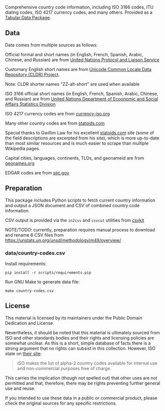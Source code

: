 Comprehensive country code information, including ISO 3166 codes, ITU dialing
codes, ISO 4217 currency codes, and many others. Provided as a [Tabular Data Package](http://frictionlessdata.io/data-packages/).

## Data

Data comes from multiple sources as follows:

Official formal and short names (in English, French, Spanish, Arabic, Chinese, and Russian) are from
[United Nations Protocol and Liaison Service](https://protocol.un.org/dgacm/pls/site.nsf/PermanentMissions.xsp)

Customary English short names are from
[Unicode Common Locale Data Repository (CLDR) Project](https://github.com/unicode-cldr/cldr-localenames-full/blob/master/main/en/territories.json).

Note: CLDR shorter names "ZZ-alt-short" are used when available

ISO 3166 official short names (in English, French, Spanish, Arabic, Chinese, and Russian) are from
[United Nations Department of Ecoonomic and Social Affairs Statistics Division](https://unstats.un.org/unsd/methodology/m49/overview/)

ISO 4217 currency codes are from
[currency-iso.org](https://www.currency-iso.org/dam/downloads/lists/list_one.xml)

Many other country codes are from
[statoids.com](http://www.statoids.com/wab.html)

Special thanks to Gwillim Law for his excellent
[statoids.com](http://www.statoids.com) site (some of the field descriptions
are excerpted from his site), which is more up-to-date than most similar
resources and is much easier to scrape than multiple Wikipedia pages.

Capital cities, languages, continents, TLDs, and geonameid are from [geonames.org](http://download.geonames.org/export/dump/countryInfo.txt)

EDGAR codes are from [sec.gov](https://www.sec.gov/edgar/searchedgar/edgarstatecodes.htm)


## Preparation

This package includes Python scripts to fetch current country information
and output a JSON document and CSV of combined country code information.

CSV output is provided via the `in2csv` and `csvcut` utilities from [csvkit](http://github.com/onyxfish/csvkit)

NOTE/TODO: currently, preparation requires manual process to download and rename 6 CSV files from https://unstats.un.org/unsd/methodology/m49/overview/

### data/country-codes.csv

Install requirements:

    pip install -r scripts/requirements.pip


Run GNU Make to generate data file:

    make country-codes.csv

## License

This material is licensed by its maintainers under the Public Domain Dedication
and License.

Nevertheless, it should be noted that this material is ultimately sourced from
ISO and other standards bodies and their rights and licensing policies are somewhat
unclear. As this is a short, simple database of facts there is a strong argument
that no rights can subsist in this collection. However, ISO state on [their
site](http://www.iso.org/iso/home/standards/country_codes.htm):

> ISO makes the list of alpha-2 country codes available for internal use and
> non-commercial purposes free of charge.

This carries the implication (though not spelled out) that other uses are not
permitted and that, therefore, there may be rights preventing further general
use and reuse.

If you intended to use these data in a public or commercial product, please
check the original sources for any specific restrictions.

